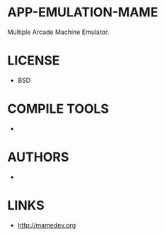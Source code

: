 APP-EMULATION-MAME
==================

Multiple Arcade Machine Emulator.

LICENSE
===============
* BSD

COMPILE TOOLS
===============
* 

AUTHORS
===============
* 

LINKS
===============
* http://mamedev.org
